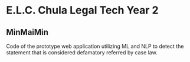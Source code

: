 # E.L.C. Chula Legal Tech Year 2

## MinMaiMin
Code of the prototype web application utilizing ML and NLP to detect the statement that is considered defamatory referred by case law.
